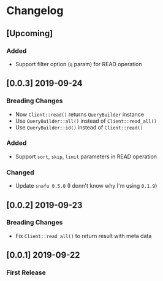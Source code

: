 # Changelog

## [Upcoming]

### Added

- Support filter option (`q` param) for READ operation

## [0.0.3] 2019-09-24

### Breading Changes

- Now `Client::read()` returns `QueryBuilder` instance
- Use `QueryBuilder::all()` instead of `Client::read_all()`
- Use `QueryBuilder::id()` instead of `Client::read()`

### Added

- Support `sort`, `skip`, `limit` parameters in READ operation

### Changed

- Update `snafu 0.5.0` (I donn't know why I'm using `0.1.9`)

## [0.0.2] 2019-09-23

### Breading Changes

- Fix `Client::read_all()` to return result with meta data

## [0.0.1] 2019-09-22

### First Release
